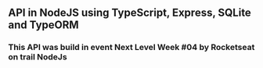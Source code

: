 ## API in NodeJS using TypeScript, Express, SQLite and TypeORM

### This API was build in event Next Level Week #04 by Rocketseat on trail NodeJs